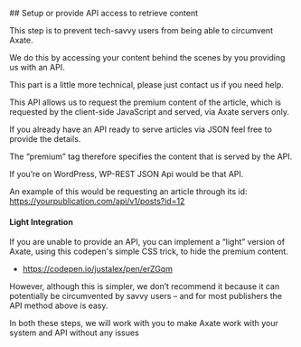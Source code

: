 ## Setup or provide API access to retrieve content

This step is to prevent tech-savvy users from being able to circumvent Axate. 

We do this by accessing your content behind the scenes by you providing us with an API. 

This part is a little more technical, please just contact us if you need help.

This API allows us to request the premium content of the article, which is requested by the client-side JavaScript and served, via Axate servers only. 

If you already have an API ready to serve articles via JSON feel free to provide the details.

The “premium” tag therefore specifies the content that is served by the API. 

If you’re on WordPress, WP-REST JSON Api would be that API.

An example of this would be requesting an article through its id: https://yourpublication.com/api/v1/posts?id=12

#### Light Integration

If you are unable to provide an API, you can implement a “light” version of Axate, using this codepen's simple CSS trick, to hide the premium content.

* https://codepen.io/justalex/pen/erZGqm

However, although this is simpler, we don’t recommend it because it can potentially be circumvented by savvy users – and for most publishers the API method above is easy.

In both these steps, we will work with you to make Axate work with your system and API without any issues



